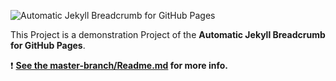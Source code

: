 ![Automatic Jekyll Breadcrumb for GitHub Pages](https://comsysto.github.io/jekyll-breadcrumb-for-github-pages/img/breadcrumb-banner.png)

This Project is a demonstration Project of the **Automatic Jekyll Breadcrumb for GitHub Pages**.

:heavy_exclamation_mark: **[See the master-branch/Readme.md](https://github.com/comsysto/jekyll-breadcrumb-for-github-pages/tree/master) for more info.**

